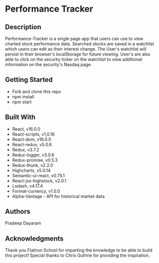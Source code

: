 # Performance Tracker

## Description

Performance-Tracker is a single page app that users can use to view
charted stock performance data. Searched stocks are saved in a watchlist which
users can edit as their interest change. The User's watchlist will persist
in their browser's localStorage for future viewing. User's are also able to
click on the security ticker on the watchlist to view additional
information on the security's Nasdaq page.

## Getting Started

* Fork and clone this repo
* npm install
* npm start

## Built With

* React, v16.0.0
* React-scripts, v1,0.16
* React-dom, v16.0.0
* React-redux, v5.0.6
* Redux, v3.7.2
* Redux-logger, v3.0.6
* Redux-promise, v0.5.3
* Redux-thunk, v2.2.0
* Highcharts, v5.0.14
* Semantic-ui-react, v0.75.1
* React-jsx-highstock, v2.0.1
* Lodash, v4.17.4
* Format-currency, v1.0.0
* Alpha-Vantage - API for historical market data

## Authors

Pradeep Dayaram

## Acknowledgments

Thank you Flatiron School for imparting the knowledge to be able to build this project!
Special thanks to Chris Guthrie for providing the inspiration.

